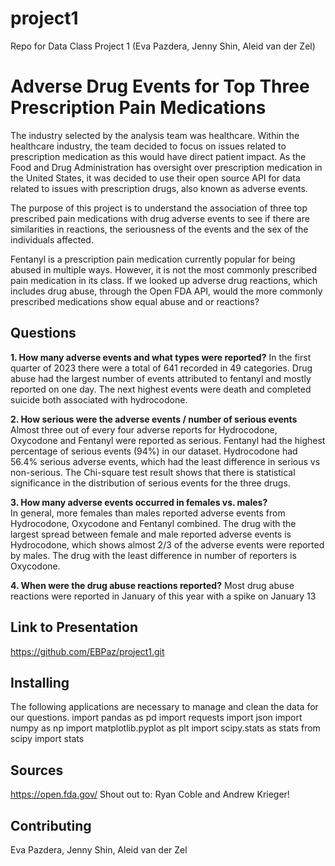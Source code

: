 # project1
Repo for Data Class Project 1 (Eva Pazdera, Jenny Shin, Aleid van der Zel)

# Adverse Drug Events for Top Three Prescription Pain Medications
 
The industry selected by the analysis team was healthcare. Within the healthcare industry, the team decided to focus on issues related to prescription medication as this would have direct patient impact. As the Food and Drug Administration has oversight over prescription medication in the United States, it was decided to use their open source API for data related to issues with prescription drugs, also known as adverse events.

The purpose of this project is to understand the association of three top prescribed pain medications with drug adverse events to see if there are similarities in reactions, the seriousness of the events and the sex of the individuals affected. 

Fentanyl is a prescription pain medication currently popular for being abused in multiple ways. However, it is not the most commonly prescribed pain medication in its class. If we looked up adverse drug reactions, which includes drug abuse, through the Open FDA API, would the more commonly prescribed medications show equal abuse and or reactions?

## Questions
**1. How many adverse events and what types were reported?**
In the first quarter of 2023 there were a total of 641 recorded in 49 categories. Drug abuse had the largest number of events attributed to fentanyl and mostly reported on one day. The next highest events were death and completed suicide both associated with hydrocodone.

**2. How serious were the adverse events / number of serious events**  
Almost three out of every four adverse reports for Hydrocodone, Oxycodone and Fentanyl were reported as serious. Fentanyl had the highest percentage of serious events (94%) in our dataset. Hydrocodone had 56.4% serious adverse events, which had the least difference in serious vs non-serious. The Chi-square test result shows that there is statistical significance in the distribution of serious events for the three drugs.

**3. How many adverse events occurred in females vs. males?**  
In general, more females than males reported adverse events from Hydrocodone, Oxycodone and Fentanyl combined. The drug with the largest spread between female and male reported adverse events is Hydrocodone, which shows almost 2/3 of the adverse events were reported by males. The drug with the least difference in number of reporters is Oxycodone. 

**4. When were the drug abuse reactions reported?**
Most drug abuse reactions were reported in January of this year with a spike on January 13

## Link to Presentation
https://github.com/EBPaz/project1.git


## Installing
The following applications are necessary to manage and clean the data for our questions.
import pandas as pd
import requests
import json
import numpy as np
import matplotlib.pyplot as plt
import scipy.stats as stats
from scipy import stats

## Sources
https://open.fda.gov/
Shout out to: Ryan Coble and Andrew Krieger!

## Contributing
Eva Pazdera, Jenny Shin, Aleid van der Zel
